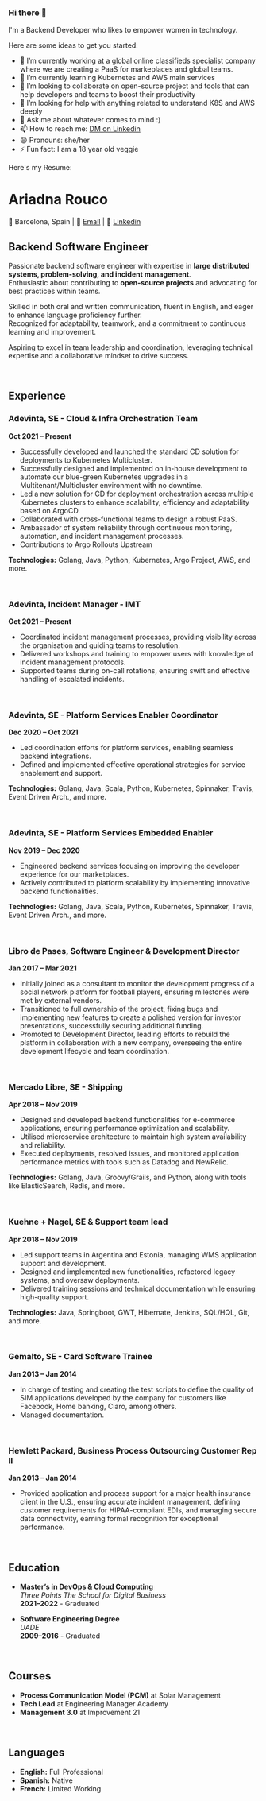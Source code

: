 ### Hi there 👋

I'm a Backend Developer who likes to empower women in technology. 


Here are some ideas to get you started:

- 🔭 I’m currently working at a global online classifieds specialist company where we are creating a PaaS for markeplaces and global teams.
- 🌱 I’m currently learning Kubernetes and AWS main services
- 👯 I’m looking to collaborate on open-source project and tools that can help developers and teams to boost their productivity
- 🤔 I’m looking for help with anything related to understand K8S and AWS deeply
- 💬 Ask me about whatever comes to mind :)
- 📫 How to reach me: [DM on Linkedin](https://www.linkedin.com/in/ariadna-rouco-9a34132b/)
- 😄 Pronouns: she/her
- ⚡ Fun fact: I am a 18 year old veggie 


Here's my Resume:

# Ariadna Rouco

📍 Barcelona, Spain | 📧 [Email](mailto:ariadna.rouco@gmail.com)  | 💼 [Linkedin](https://www.linkedin.com/in/ariadna-rouco-9a34132b)

## Backend Software Engineer  

Passionate backend software engineer with expertise in **large distributed systems, problem-solving, and incident management**.  
Enthusiastic about contributing to **open-source projects** and advocating for best practices within teams.  

Skilled in both oral and written communication, fluent in English, and eager to enhance language proficiency further.  
Recognized for adaptability, teamwork, and a commitment to continuous learning and improvement.  

Aspiring to excel in team leadership and coordination, leveraging technical expertise and a collaborative mindset to drive success.  

<br>

## Experience  

### **Adevinta, SE - Cloud & Infra Orchestration Team**  
**Oct 2021 – Present**  

- Successfully developed and launched the standard CD solution for deployments to Kubernetes Multicluster.  
- Successfully designed and implemented on in-house development to automate our blue-green Kubernetes upgrades in a Multitenant/Multicluster environment with no downtime.  
- Led a new solution for CD for deployment orchestration across multiple Kubernetes clusters to enhance scalability, efficiency and adaptability based on ArgoCD.  
- Collaborated with cross-functional teams to design a robust PaaS.  
- Ambassador of system reliability through continuous monitoring, automation, and incident management processes.  
- Contributions to Argo Rollouts Upstream  

**Technologies:** Golang, Java, Python, Kubernetes, Argo Project, AWS, and more.  

<br>

### **Adevinta, Incident Manager - IMT**  
**Oct 2021 – Present**  

- Coordinated incident management processes, providing visibility across the organisation and guiding teams to resolution.  
- Delivered workshops and training to empower users with knowledge of incident management protocols.  
- Supported teams during on-call rotations, ensuring swift and effective handling of escalated incidents.  

<br>

### **Adevinta, SE - Platform Services Enabler Coordinator**  
**Dec 2020 – Oct 2021**  

- Led coordination efforts for platform services, enabling seamless backend integrations.  
- Defined and implemented effective operational strategies for service enablement and support.  

**Technologies:** Golang, Java, Scala, Python, Kubernetes, Spinnaker, Travis, Event Driven Arch., and more.  

<br>

### **Adevinta, SE - Platform Services Embedded Enabler**  
**Nov 2019 – Dec 2020**  

- Engineered backend services focusing on improving the developer experience for our marketplaces.  
- Actively contributed to platform scalability by implementing innovative backend functionalities.  

**Technologies:** Golang, Java, Scala, Python, Kubernetes, Spinnaker, Travis, Event Driven Arch., and more.  

<br>

### **Libro de Pases, Software Engineer & Development Director**  
**Jan 2017 – Mar 2021**  

- Initially joined as a consultant to monitor the development progress of a social network platform for football players, ensuring milestones were met by external vendors.  
- Transitioned to full ownership of the project, fixing bugs and implementing new features to create a polished version for investor presentations, successfully securing additional funding.  
- Promoted to Development Director, leading efforts to rebuild the platform in collaboration with a new company, overseeing the entire development lifecycle and team coordination.  

<br>

### **Mercado Libre, SE - Shipping**  
**Apr 2018 – Nov 2019**  

- Designed and developed backend functionalities for e-commerce applications, ensuring performance optimization and scalability.  
- Utilised microservice architecture to maintain high system availability and reliability.  
- Executed deployments, resolved issues, and monitored application performance metrics with tools such as Datadog and NewRelic.  

**Technologies:** Golang, Java, Groovy/Grails, and Python, along with tools like ElasticSearch, Redis, and more.  

<br>

### **Kuehne + Nagel, SE & Support team lead**  
**Apr 2018 – Nov 2019**  

- Led support teams in Argentina and Estonia, managing WMS application support and development.  
- Designed and implemented new functionalities, refactored legacy systems, and oversaw deployments.  
- Delivered training sessions and technical documentation while ensuring high-quality support.  

**Technologies:** Java, Springboot, GWT, Hibernate, Jenkins, SQL/HQL, Git, and more.  

<br>

### **Gemalto, SE - Card Software Trainee**  
**Jan 2013 – Jan 2014**  

- In charge of testing and creating the test scripts to define the quality of SIM applications developed by the company for customers like Facebook, Home banking, Claro, among others.  
- Managed documentation.  

<br>

### **Hewlett Packard, Business Process Outsourcing Customer Rep II**  
**Jan 2013 – Jan 2014**  

- Provided application and process support for a major health insurance client in the U.S., ensuring accurate incident management, defining customer requirements for HIPAA-compliant EDIs, and managing secure data connectivity, earning formal recognition for exceptional performance.  

<br>

## Education  

- **Master’s in DevOps & Cloud Computing**  
  *Three Points The School for Digital Business*  
  **2021–2022** - Graduated  

- **Software Engineering Degree**  
  *UADE*  
  **2009–2016** - Graduated  

<br>

## Courses  

- **Process Communication Model (PCM)** at Solar Management  
- **Tech Lead** at Engineering Manager Academy  
- **Management 3.0** at Improvement 21  

<br>

## Languages  

- **English:** Full Professional  
- **Spanish:** Native  
- **French:** Limited Working  
